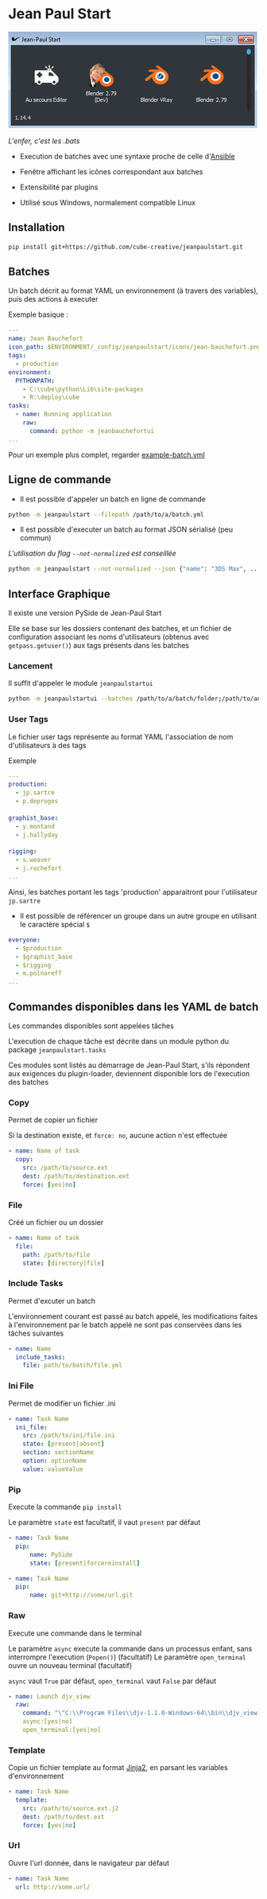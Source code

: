 # Jean Paul Start

![](jeanpaulstartui.jpg)

_L'enfer, c'est les .bats_

- Execution de batches avec une syntaxe proche de celle d'[Ansible](http://docs.ansible.com/ansible/latest/user_guide/playbooks.html)

- Fenêtre affichant les icônes correspondant aux batches

- Extensibilité par plugins

- Utilisé sous Windows, normalement compatible Linux

## Installation

````bash
pip install git+https://github.com/cube-creative/jeanpaulstart.git
````

## Batches

Un batch décrit au format YAML un environnement (à travers des variables), puis des actions à executer

Exemple basique :

````yaml
---
name: Jean Bauchefort
icon_path: $ENVIRONMENT/_config/jeanpaulstart/icons/jean-bauchefort.png
tags:
  - production
environment:
  PYTHONPATH:
    - C:\cube\python\Lib\site-packages
    - R:\deploy\cube
tasks:
  - name: Running application
    raw:
      command: python -m jeanbauchefortui
...
````

Pour un exemple plus complet, regarder [example-batch.yml](example-batch.yml)

## Ligne de commande

- Il est possible d'appeler un batch en ligne de commande 

````bash
python -m jeanpaulstart --filepath /path/to/a/batch.yml
````

- Il est possible d'executer un batch au format JSON sérialisé (peu commun)

_L'utilisation du flag `--not-normalized` est conseillée_

````bash
python -m jeanpaulstart --not-normalized --json {"name": "3DS Max", ... }
````

## Interface Graphique

Il existe une version PySide de Jean-Paul Start

Elle se base sur les dossiers contenant des batches, et un fichier de configuration associant les noms d'utilisateurs (obtenus avec `getpass.getuser()`) aux tags présents dans les batches

### Lancement

Il suffit d'appeler le module `jeanpaulstartui`

````bash
python -m jeanpaulstartui --batches /path/to/a/batch/folder;/path/to/another/folder --tags /path/to/user-tags.yml
````

### User Tags

Le fichier user tags représente au format YAML l'association de nom d'utilisateurs à des tags

Exemple

````yaml
---
production:
  - jp.sartre
  - p.deproges

graphist_base:
  - y.montand
  - j.hallyday

rigging:
  - s.weaver
  - j.rochefort
...
````

Ainsi, les batches portant les tags 'production' apparaitront pour l'utilisateur `jp.sartre`

- Il est possible de référencer un groupe dans un autre groupe en utilisant le caractère spécial `$`

````yaml
everyone:
  - $production
  - $graphist_base
  - $rigging
  - m.polnareff
...
````

## Commandes disponibles dans les YAML de batch

Les commandes disponibles sont appelées tâches

L'execution de chaque tâche est décrite dans un module python du package `jeanpaulstart.tasks`

Ces modules sont listés au démarrage de Jean-Paul Start, s'ils répondent aux exigences du plugin-loader, deviennent disponible lors de l'execution des batches

### Copy

Permet de copier un fichier

Si la destination existe, et `force: no`, aucune action n'est effectuée

````yaml
- name: Name of task
  copy:
    src: /path/to/source.ext
    dest: /path/to/destination.ext
    force: [yes|no]
```` 

### File

Créé un fichier ou un dossier

````yaml
- name: Name of task
  file:
    path: /path/to/file
    state: [directory|file]
````

### Include Tasks

Permet d'excuter un batch

L'environnement courant est passé au batch appelé, les modifications faites à l'environnement par le batch appelé ne sont pas conservées dans les tâches suivantes

````yaml
- name: Name
  include_tasks:
    file: path/to/batch/file.yml
```` 

### Ini File

Permet de modifier un fichier .ini

````yaml
- name: Task Name
  ini_file:
    src: /path/to/ini/file.ini
    state: [present|absent]
    section: sectionName
    option: optionName
    value: valueValue
````

### Pip

Execute la commande `pip install`

Le paramètre `state` est facultatif, il vaut `present` par défaut

````yaml
- name: Task Name
  pip:
      name: PySide
      state: [present|forcereinstall]
````

````yaml
- name: Task Name
  pip:
      name: git+http://some/url.git
````

### Raw

Execute une commande dans le terminal

Le paramètre `async` execute la commande dans un processus enfant, sans interrompre l'execution (`Popen()`) (facultatif)
Le paramètre `open_terminal` ouvre un nouveau terminal (facultatif)

`async` vaut `True` par défaut, `open_terminal` vaut `False` par défaut

````yaml
- name: Launch djv_view
  raw: 
    command: "\"C:\\Program Files\\djv-1.1.0-Windows-64\\bin\\djv_view.exe\""
    async:[yes|no]
    open_terminal:[yes|no]
````

### Template

Copie un fichier template au format [Jinja2](http://jinja.pocoo.org/docs/2.10/), en parsant les variables d'environnement

````yaml
- name: Task Name
  template:
    src: /path/to/source.ext.j2
    dest: /path/to/dest.ext
    force: [yes|no]
````

### Url

Ouvre l'url donnée, dans le navigateur par défaut

````yaml
- name: Task Name
  url: http://some.url/
````

